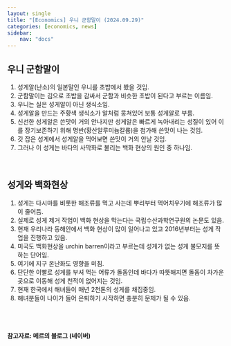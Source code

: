 ```yaml
---
layout: single
title: "[Economics] 우니 군함말이 (2024.09.29)"
categories: [economics, news]
sidebar:
    nav: "docs"
---
```


## 우니 군함말이
1. 성게알(난소)의 일본말인 우니를 초밥에서 봤을 것임.
1. 군함말이는 김으로 초밥을 감싸서 군함과 비슷한 초밥이 된다고 부르는 이름임.
1. 우니는 실은 성게알이 아닌 생식소임.
1. 성게알을 만드는 주황색 생식소가 알처럼 뭉쳐있어 보통 성게알로 부름.
1. 신선한 성게알은 쓴맛이 거의 안나지만 성게알은 빠르게 녹아내리는 성질이 있어 이를 장기보존하기 위해 명반(황산알루미늄칼륨)을 첨가해 쓴맛이 나는 것임.
1. 갓 잡은 성게에서 성게알을 먹어보면 쓴맛이 거의 안날 것임.
1. 그러나 이 성게는 바다의 사막화로 불리는 백화 현상의 원인 중 하나임.

<br/>

## 성게와 백화현상
1. 성게는 다시마를 비롯한 해조류를 먹고 사는데 뿌리부터 먹어치우기에 해조류가 많이 줄어듬.
1. 실제로 성게 제거 작업이 백화 현상을 막는다는 국립수산과학연구원의 논문도 있음.
1. 현재 우리나라 동해안에서 백화 현상이 많이 일어나고 있고 2016년부터는 성게 작업을 진행하고 있음.
1. 미국도 백화현상을 urchin barren이라고 부르는데 성게가 없는 성게 불모지를 뜻하는 단어임.
1. 여기에 지구 온난화도 영향을 미침.
1. 단단한 이빨로 성게를 부셔 먹는 어류가 돌돔인데 바다가 따뜻해지면 돌돔이 차가운 곳으로 이동해 성게 천적이 없어지는 것임.
1. 현재 한국에서 해녀들이 매년 2천톤의 성게를 채집중임.
1. 해녀분들이 나이가 들어 은퇴하기 시작하면 충분히 문제가 될 수 있음.


<br/>
<br/>

#### 참고자료: 메르의 블로그 (네이버) 